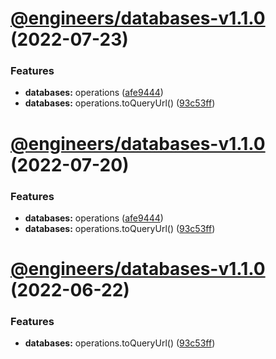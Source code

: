 # [@engineers/databases-v1.1.0](https://github.com/eng-dibo/dibo/compare/@engineers/databases-v1.0.1...@engineers/databases-v1.1.0) (2022-07-23)

### Features

- **databases:** operations ([afe9444](https://github.com/eng-dibo/dibo/commit/afe9444897c42595d58f2010756e6394f1822de7))
- **databases:** operations.toQueryUrl() ([93c53ff](https://github.com/eng-dibo/dibo/commit/93c53ffa5e89faca571dc300761844b3a0b7afc8))

# [@engineers/databases-v1.1.0](https://github.com/eng-dibo/dibo/compare/@engineers/databases-v1.0.1...@engineers/databases-v1.1.0) (2022-07-20)

### Features

- **databases:** operations ([afe9444](https://github.com/eng-dibo/dibo/commit/afe9444897c42595d58f2010756e6394f1822de7))
- **databases:** operations.toQueryUrl() ([93c53ff](https://github.com/eng-dibo/dibo/commit/93c53ffa5e89faca571dc300761844b3a0b7afc8))

# [@engineers/databases-v1.1.0](https://github.com/eng-dibo/dibo/compare/@engineers/databases-v1.0.1...@engineers/databases-v1.1.0) (2022-06-22)

### Features

- **databases:** operations.toQueryUrl() ([93c53ff](https://github.com/eng-dibo/dibo/commit/93c53ffa5e89faca571dc300761844b3a0b7afc8))
